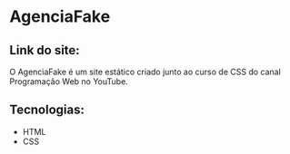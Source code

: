 # AgenciaFake

## Link do site: 

O AgenciaFake é um site estático criado junto ao curso de CSS do canal Programação Web no YouTube.


## Tecnologias:

- HTML
- CSS


